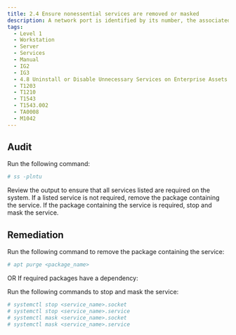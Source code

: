 ```yaml
---
title: 2.4 Ensure nonessential services are removed or masked
description: A network port is identified by its number, the associated IP address, and the type of the communication protocol such as TCP or UDP. A listening port is a network port on which an application or process listens on, acting as a communication endpoint. Each listening port can be open or closed (filtered) using a firewall. In general terms, an open port is a network port that accepts incoming packets from remote locations.
tags:
  - Level 1
  - Workstation
  - Server
  - Services
  - Manual
  - IG2
  - IG3
  - 4.8 Uninstall or Disable Unnecessary Services on Enterprise Assets and Software
  - T1203
  - T1210
  - T1543
  - T1543.002
  - TA0008
  - M1042
---
```


## Audit
Run the following command:
```bash
# ss -plntu
```

Review the output to ensure that all services listed are required on the system. If a listed service is not required, remove the package containing the service. If the package containing the service is required, stop and mask the service.

## Remediation
Run the following command to remove the package containing the service:
```bash
# apt purge <package_name>
```

OR If required packages have a dependency:

Run the following commands to stop and mask the service:
```bash
# systemctl stop <service_name>.socket
# systemctl stop <service_name>.service
# systemctl mask <service_name>.socket
# systemctl mask <service_name>.service
```
